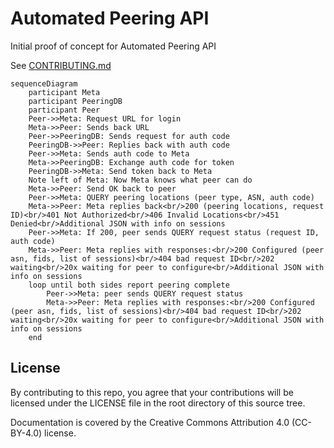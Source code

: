 
# Automated Peering API

Initial proof of concept for Automated Peering API

See [CONTRIBUTING.md](CONTRIBUTING.md)

```mermaid
sequenceDiagram
    participant Meta
    participant PeeringDB
    participant Peer
    Peer->>Meta: Request URL for login
    Meta->>Peer: Sends back URL
    Peer->>PeeringDB: Sends request for auth code
    PeeringDB->>Peer: Replies back with auth code
    Peer->>Meta: Sends auth code to Meta
    Meta->>PeeringDB: Exchange auth code for token
    PeeringDB->>Meta: Send token back to Meta
    Note left of Meta: Now Meta knows what peer can do
    Meta->>Peer: Send OK back to peer
    Peer->>Meta: QUERY peering locations (peer type, ASN, auth code)
    Meta->>Peer: Meta replies back<br/>200 (peering locations, request ID)<br/>401 Not Authorized<br/>406 Invalid Locations<br/>451 Denied<br/>Additional JSON with info on sessions
    Peer->>Meta: If 200, peer sends QUERY request status (request ID, auth code)
    Meta->>Peer: Meta replies with responses:<br/>200 Configured (peer asn, fids, list of sessions)<br/>404 bad request ID<br/>202 waiting<br/>20x waiting for peer to configure<br/>Additional JSON with info on sessions
    loop until both sides report peering complete
        Peer->>Meta: peer sends QUERY request status
		Meta->>Peer: Meta replies with responses:<br/>200 Configured (peer asn, fids, list of sessions)<br/>404 bad request ID<br/>202 waiting<br/>20x waiting for peer to configure<br/>Additional JSON with info on sessions
    end
```

## License

By contributing to this repo, you agree that your contributions will be
licensed under the LICENSE file in the root directory of this source tree.

Documentation is covered by the Creative Commons Attribution 4.0 (CC-BY-4.0)
license.
